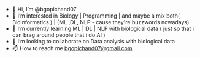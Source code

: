 - 👋 Hi, I’m @bgopichand07
- 👀 I’m interested in Biology | Programming | and maybe a mix both( Bioinformatics ) | (ML ,DL, NLP - cause they're buzzwords nowadays)
- 🌱 I’m currently learning ML | DL | NLP with biological data ( just so that i can brag around people that i do AI )
- 💞️ I’m looking to collaborate on Data analysis with biological data
- 📫 How to reach me bgopichand07@gmail.com

<!---
bgopichand07/bgopichand07 is a ✨ special ✨ repository because its `README.md` (this file) appears on your GitHub profile.
You can click the Preview link to take a look at your changes.
--->
